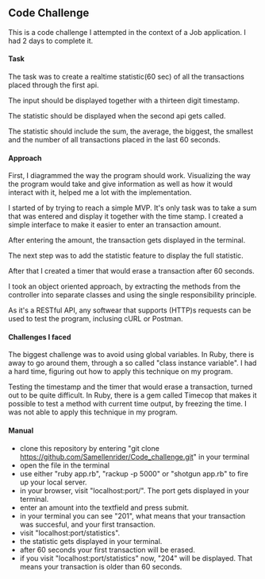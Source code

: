 ## Code Challenge

This is a code challenge I attempted in the context of a Job application. I had 2 days to complete it.


#### Task

The task was to create a realtime statistic(60 sec) of all the transactions placed through the first api. 

The input should be displayed together with a thirteen digit timestamp.

The statistic should be displayed when the second api gets called.

The statistic should include the sum, the average, the biggest, the smallest and the number of all transactions placed in the last 60 seconds.


#### Approach

First, I diagrammed the way the program should work. Visualizing the way the program would take and give information as well as how it would interact with it, helped me a lot with the implementation.

I started of by trying to reach a simple MVP. It's only task was to take a sum that was entered and display it together with the time stamp.
I created a simple interface to make it easier to enter an transaction amount.

After entering the amount, the transaction gets displayed in the terminal.

The next step was to add the statistic feature to display the full statistic.

After that I created a timer that would erase a transaction after 60 seconds.

I took an object oriented approach, by extracting the methods from the controller into separate classes and using the single responsibility principle.

As it's a RESTful API, any softwear that supports (HTTP)s requests can be used to test the program, inclusing cURL or Postman.


#### Challenges I faced

The biggest challenge was to avoid using global variables. In Ruby, there is away to go around them, through a so called "class instance variable".
I had a hard time, figuring out how to apply this technique on my program.

Testing the timestamp and the timer that would erase a transaction, turned out to be quite difficult. 
In Ruby, there is a gem called Timecop that makes it possible to test a method with current time output, by freezing the time.
I was not able to apply this technique in my program.




#### Manual

- clone this repository by entering "git clone https://github.com/Samellenrider/Code_challenge.git" in your terminal
- open the file in the terminal
- use either "ruby app.rb", "rackup -p 5000" or "shotgun app.rb" to fire up your local server.
- in your browser, visit "localhost:port/". The port gets displayed in your terminal.
- enter an amount into the textfield and press submit.
- in your terminal you can see "201", what means that your transaction was succesful, and your first transaction.
- visit "localhost:port/statistics".
- the statistic gets displayed in your terminal.
- after 60 seconds your first transaction will be erased.
- if you visit "localhost:port/statistics" now, "204" will be displayed. That means your transaction is older than 60 seconds.
